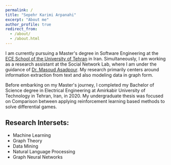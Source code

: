 ```yaml
---
permalink: /
title: "Sepehr Karimi Arpanahi"
excerpt: "About me"
author_profile: true
redirect_from: 
  - /about/
  - /about.html
---
```


I am currently pursuing a Master's degree in Software Engineering at the [ECE School of the University of Tehran](https://ece.ut.ac.ir/en/ece) in Iran. Simultaneously, I am working as a research assistant at the Social Network Lab, where I am under the guidance of [Dr. Masoud Asadpour](https://scholar.google.com/citations?user=MKwwcvIAAAAJ&hl=en). My research primarily centers around information extraction from text and also modeling data in graph form.

Before embarking on my Master's journey, I completed my Bachelor of Science degree in Electrical Engineering at Amirkabir University of Technology in Tehran, Iran, in 2020. My undergraduate thesis was focused on Comparison between applying reinforcement learning based methods to solve differential games.

## **Research Intersets**:
- Machine Learning
- Graph Theory
- Data Mining
- Natural Language Processing
- Graph Neural Networks

